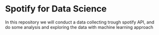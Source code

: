 # Spotify for Data Science
 In this repository we will conduct a data collecting trough spotify API, and do some analysis and exploring the data with machine learning approach
